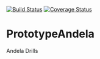 [![Build Status](https://travis-ci.org/knite51/PrototypeAndela.svg?branch=develop)](https://travis-ci.org/knite51/PrototypeAndela)
[![Coverage Status](https://coveralls.io/repos/github/knite51/PrototypeAndela/badge.svg?branch=develop)](https://coveralls.io/github/knite51/PrototypeAndela?branch=develop)
# PrototypeAndela
Andela Drills
